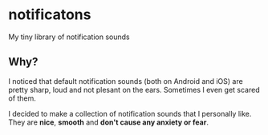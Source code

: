 # notificatons
My tiny library of notification sounds

## Why?
I noticed that default notification sounds (both on Android and iOS) 
are pretty sharp, loud and not plesant on the ears. Sometimes I even get scared of them.

I decided to make a collection of notification sounds that I personally like.
They are **nice**, **smooth** and **don't cause any anxiety or fear**.


